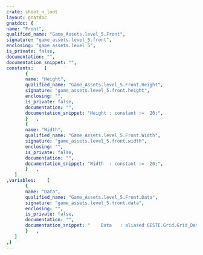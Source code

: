 ```yaml
---
crate: shoot_n_loot
layout: gnatdoc
gnatdoc: {
name: "Front",
qualified_name: "Game_Assets.level_5.Front",
signature: "game_assets.level_5.front",
enclosing: "game_assets.level_5",
is_private: false,
documentation: "",
documentation_snippet: "",
constants:    [
       {
       name: "Height",
       qualified_name: "Game_Assets.level_5.Front.Height",
       signature: "game_assets.level_5.front.height",
       enclosing: "",
       is_private: false,
       documentation: "",
       documentation_snippet: "Height : constant :=  20;",
       }   ,
       {
       name: "Width",
       qualified_name: "Game_Assets.level_5.Front.Width",
       signature: "game_assets.level_5.front.width",
       enclosing: "",
       is_private: false,
       documentation: "",
       documentation_snippet: "Width  : constant :=  20;",
       }   ,
   ]
,variables:    [
       {
       name: "Data",
       qualified_name: "Game_Assets.level_5.Front.Data",
       signature: "game_assets.level_5.front.data",
       enclosing: "",
       is_private: false,
       documentation: "",
       documentation_snippet: "    Data   : aliased GESTE.Grid.Grid_Data :=\n(( 0, 0, 0, 76, 0, 0, 0, 0, 0, 0, 0, 0, 0, 0, 0, 0),\n       ( 0, 0, 0, 76, 0, 0, 0, 84, 0, 0, 0, 0, 0, 0, 0, 0),\n       ( 0, 0, 0, 76, 0, 0, 0, 84, 0, 0, 0, 0, 0, 0, 0, 0),\n       ( 0, 0, 0, 77, 82, 0, 0, 84, 0, 0, 0, 0, 0, 0, 0, 0),\n       ( 0, 0, 0, 76, 0, 0, 0, 85, 0, 0, 0, 0, 0, 0, 0, 0),\n       ( 0, 0, 0, 76, 0, 0, 0, 0, 0, 0, 0, 0, 0, 0, 0, 0),\n       ( 0, 0, 0, 76, 0, 0, 0, 0, 0, 0, 0, 0, 0, 0, 0, 0),\n       ( 0, 0, 0, 77, 0, 0, 0, 0, 0, 86, 0, 0, 0, 0, 0, 0),\n       ( 0, 0, 0, 76, 0, 0, 0, 0, 0, 84, 0, 70, 70, 70, 0, 0),\n       ( 0, 0, 0, 76, 0, 0, 0, 0, 0, 84, 0, 0, 0, 0, 0, 0),\n       ( 0, 0, 0, 76, 0, 0, 0, 0, 0, 84, 0, 70, 70, 70, 0, 0),\n       ( 0, 0, 0, 77, 0, 0, 0, 0, 0, 85, 0, 0, 0, 0, 0, 0),\n       ( 0, 0, 0, 76, 0, 0, 0, 0, 0, 0, 0, 0, 0, 0, 0, 0),\n       ( 0, 0, 0, 87, 75, 75, 88, 0, 0, 0, 0, 0, 0, 0, 0, 0),\n       ( 0, 0, 0, 0, 0, 0, 77, 0, 0, 0, 0, 0, 0, 0, 0, 0),\n       ( 0, 0, 0, 0, 0, 0, 76, 0, 0, 0, 0, 0, 0, 0, 0, 0),\n       ( 0, 0, 0, 0, 0, 0, 76, 0, 0, 0, 0, 0, 0, 0, 0, 0),\n       ( 0, 0, 0, 0, 0, 0, 77, 0, 0, 0, 0, 0, 0, 0, 0, 0),\n       ( 0, 0, 0, 0, 0, 0, 76, 0, 0, 0, 0, 0, 0, 0, 0, 0),\n       ( 0, 0, 0, 0, 0, 0, 76, 0, 0, 0, 0, 0, 0, 0, 0, 0))      ;",
       }   ,
   ]
,}
---
```

